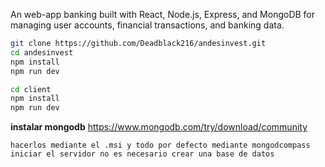 An web-app banking built with React, Node.js, Express, and MongoDB for managing user accounts, financial transactions, and banking data.

```sh
git clone https://github.com/Deadblack216/andesinvest.git
cd andesinvest
npm install
npm run dev
```

```sh
cd client
npm install
npm run dev
```

**instalar mongodb**
https://www.mongodb.com/try/download/community
    
    hacerlos mediante el .msi y todo por defecto mediante mongodcompass iniciar el servidor no es necesario crear una base de datos